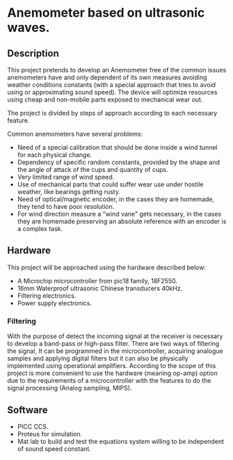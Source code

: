 # Anemometer based on ultrasonic waves.

## Description
This project pretends to develop an Anemometer free of the common issues anemometers have and only dependent of its own measures avoiding weather conditions constants (with a special approach that tries to avoid using or approximating sound speed). The device will optimize resources using cheap and non-mobile parts exposed to mechanical wear out.

The project is divided by steps of approach according to each necessary feature.

Common anemometers have several problems:
* Need of a special calibration that should be done inside a wind tunnel for each physical change.
* Dependency of specific random constants, provided by the shape and the angle of attack of the cups and quantity of cups.
* Very limited range of wind speed.
* Use of mechanical parts that could suffer wear use under hostile weather, like bearings getting rusty.
* Need of optical/magnetic encoder, in the cases they are homemade, they tend to have poor resolution.
* For wind direction measure a "wind vane" gets necessary, in the cases they are homemade preserving an absolute reference with an encoder is a complex task.

## Hardware
This project will be approached using the hardware described below:
* A Microchip microcontroller from pic18 family, 18F2550.
* 16mm Waterproof ultrasonic Chinese transducers 40kHz.
* Filtering electronics.
* Power supply electronics.

### Filtering
With the purpose of detect the incoming signal at the receiver is necessary to develop a band-pass or high-pass filter. There are two ways of filtering the signal, It can be programmed in the microcontroller, acquiring analogue samples and applying digital filters but it can also be physically implemented using operational amplifiers. According to the scope of this project is more convenient to use the hardware (meaning op-amp) option due to the requirements of a microcontroller with the features to do the signal processing (Analog sampling, MIPS).

## Software
* PICC CCS.
* Proteus for simulation.
* Mat lab to build and test the equations system willing to be independent of sound speed constant.
